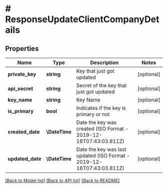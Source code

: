 # # ResponseUpdateClientCompanyDetails

## Properties

Name | Type | Description | Notes
------------ | ------------- | ------------- | -------------
**private_key** | **string** | Key that just got updated | [optional]
**api_secret** | **string** | Secret of the key that just got updated | [optional]
**key_name** | **string** | Key Name | [optional]
**is_primary** | **bool** | Indicates if the key is primary or not | [optional]
**created_date** | **\DateTime** | Date the key was created (ISO Format - 2019-12-16T07:43:03.811Z) | [optional]
**updated_date** | **\DateTime** | Date the key was last updated (ISO Format - 2019-12-16T07:43:03.811Z) | [optional]

[[Back to Model list]](../../README.md#models) [[Back to API list]](../../README.md#endpoints) [[Back to README]](../../README.md)
